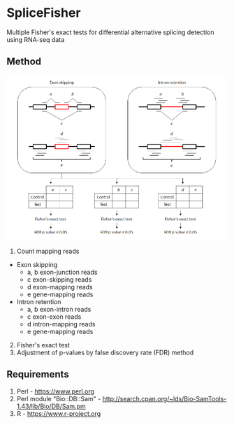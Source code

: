 # SpliceFisher
Multiple Fisher's exact tests for differential alternative splicing detection using RNA-seq data


Method
------

![method](SpliceFisher.method.png)

1. Count mapping reads
  - Exon skipping
    - a, b exon-junction reads
    - c exon-skipping reads
    - d exon-mapping reads
    - e gene-mapping reads
  - Intron retention
    - a, b exon-intron reads
    - c exon-exon reads
    - d intron-mapping reads
    - e gene-mapping reads
2. Fisher's exact test
3. Adjustment of p-values by false discovery rate (FDR) method


Requirements
------------

1. Perl - https://www.perl.org
2. Perl module "Bio::DB::Sam" - http://search.cpan.org/~lds/Bio-SamTools-1.43/lib/Bio/DB/Sam.pm
3. R - https://www.r-project.org

